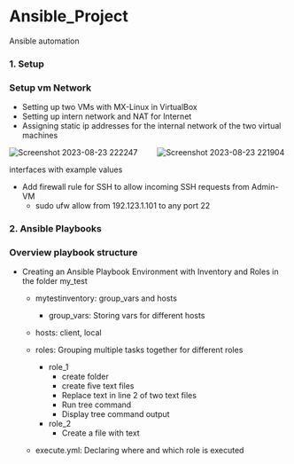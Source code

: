 # Ansible_Project
Ansible automation

### 1. Setup

### Setup vm Network

+ Setting up two VMs with MX-Linux in VirtualBox
+ Setting up intern network and NAT for Internet
+ Assigning static ip addresses for the internal network of the two virtual machines


![Screenshot 2023-08-23 222247](https://github.com/Felix541/Ansible_Project/assets/136257812/8c70b3fa-6f9e-4211-ac6f-f0c8df6a5053) &nbsp; &nbsp; &nbsp; &nbsp; ![Screenshot 2023-08-23 221904](https://github.com/Felix541/Ansible_Project/assets/136257812/0f3780ad-0a01-493f-92ab-d9bb9a623146)


interfaces with example values


+ Add firewall rule for SSH to allow incoming SSH requests from Admin-VM
    + sudo ufw allow from 192.123.1.101 to any port 22

### 2. Ansible Playbooks

### Overview playbook structure

+ Creating an Ansible Playbook Environment with Inventory and Roles in the folder my_test

    + mytestinventory: group_vars and hosts
        + group_vars: Storing vars for different hosts
    + hosts: client, local 
    + roles: Grouping multiple tasks together for different roles
        + role_1
            + create folder
            + create five text files
            + Replace text in line 2 of two text files
            + Run tree command
            + Display tree command output
        + role_2
            + Create a file with text 

    + execute.yml: Declaring where and which role is executed






